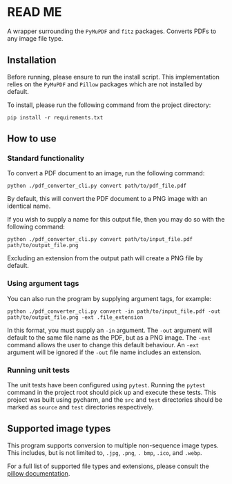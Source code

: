 # READ ME
A wrapper surrounding the `PyMuPDF` and `fitz` packages. 
Converts PDFs to any image file type.

## Installation
Before running, please ensure to run the install script. 
This implementation relies on the `PyMuPDF` and `Pillow` 
packages which are not installed by default. 

To install, please run the following command from the 
project directory:

`pip install -r requirements.txt`

## How to use

### Standard functionality
To convert a PDF document to an image, run the following command:

`python ./pdf_converter_cli.py convert path/to/pdf_file.pdf`

By default, this will convert the PDF document to a PNG image with an identical name.

If you wish to supply a name for this output file, then you may do so with the following command:

`python ./pdf_converter_cli.py convert path/to/input_file.pdf path/to/output_file.png`

Excluding an extension from the output path will create a PNG file by default.

### Using argument tags
You can also run the program by supplying argument tags, for example:

`python ./pdf_converter_cli.py convert -in path/to/input_file.pdf -out path/to/output_file.png -ext .file_extension`

In this format, you must supply an `-in` argument. The `-out` argument will default to the same file name as the PDF, but as a PNG image. The `-ext` command allows the user to change this default behaviour. An `-ext` argument will be ignored if the `-out` file name includes an extension.

### Running unit tests
The unit tests have been configured using `pytest`. Running the `pytest` command in the project root should pick up and execute these tests. This project was built using pycharm, and the `src` and `test` directories should be marked as `source` and `test` directories respectively.

## Supported image types
This program supports conversion to multiple non-sequence 
image types.
This includes, but is not limited to, `.jpg`, `.png`, `.
bmp`, `.ico`, and `.webp`.

For a full list of supported file types and extensions, 
please consult the [pillow documentation](https://pillow.readthedocs.io/en/stable/handbook/image-file-formats.html).